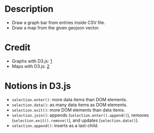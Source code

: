 # Description
- Draw a graph bar from entries inside CSV file.
- Draw a map from the given geojson vector.

# Credit
- Graphs with D3.js: [1](https://observablehq.com/@d3/lets-make-a-bar-chart?collection=@d3/lets-make-a-bar-chart)
- Maps with D3.js: [2](https://soshace.com/mapping-the-world-creating-beautiful-maps-and-populating-them-with-data-using-d3-js/)

# Notions in D3.js
- `selection.enter()`: more data items than DOM elements.
- `selection.data()`: as many data items as DOM elements.
- `selection.exit()`: more DOM elements than data items.
- `selection.join()`: appends (`selection.enter().append()`), removes (`selection.exit().remove()`), and updates (`selection.data()`).
- `selection.append()`: inserts as a last-child.
